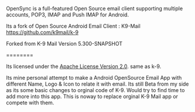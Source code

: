 OpenSync is a full-featured Open Source email client supporting multiple accounts, POP3, IMAP and Push IMAP for Android.

Its a fork of Open Source Android Email Client : K9-Mail https://github.com/k9mail/k-9

Forked from K-9 Mail Version 5.300-SNAPSHOT

========

Its licensed under the [Apache License Version 2.0](LICENSE). same as k-9.

Its mine personal attempt to make a Android OpenSource Email App with different Name, Logo & Icon to relate it with email.
Its still Beta from my side as its some basic changes to orginal code of K-9.
Would try to find time to add more into this app.
This is noway to replace orginal K-9 Mail app or compete with them. 


